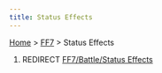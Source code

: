 ```yaml
---
title: Status Effects
---
```


[Home](/Main%20Page.md) > [FF7](/FF7.md) > Status Effects

1.  REDIRECT [FF7/Battle/Status Effects][]

  [FF7/Battle/Status Effects]: /FF7/Battle/Status%20Effects.md "wikilink"
